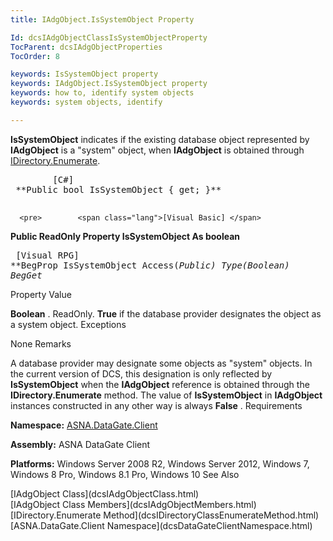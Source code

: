 ```yaml
---
title: IAdgObject.IsSystemObject Property

Id: dcsIAdgObjectClassIsSystemObjectProperty
TocParent: dcsIAdgObjectProperties
TocOrder: 8

keywords: IsSystemObject property
keywords: IAdgObject.IsSystemObject property
keywords: how to, identify system objects
keywords: system objects, identify

---
```


**IsSystemObject** indicates if the existing database object represented by **IAdgObject** is a "system" object, when **IAdgObject** is obtained through [ IDirectory.Enumerate](dcsIDirectoryClassEnumerateMethod.html).
<pre>        <span>[C#]</span>
 **Public bool IsSystemObject { get; }** 
      </pre>
      <pre>        <span class="lang">[Visual Basic] </span>
 **Public ReadOnly Property IsSystemObject As boolean** 
      </pre>
      <pre class="prettyprint">
        <span class="lang">[Visual RPG]</span>
 **BegProp IsSystemObject Access(*Public) Type(*Boolean)
   BegGet** 
      </pre>

Property Value <p> **Boolean** . ReadOnly. **True** if the database provider designates the object as a system object. 
Exceptions

None
Remarks

A database provider may designate some objects as "system" objects. In the current version of DCS, this designation is only reflected by **IsSystemObject** when the **IAdgObject** reference is obtained through the **IDirectory.Enumerate** method. The value of **IsSystemObject** in **IAdgObject** instances constructed in any other way is always **False** .
Requirements

**Namespace:** [ASNA.DataGate.Client](dcsDataGateClientNamespace.html) 

**Assembly:** ASNA DataGate Client

**Platforms:** Windows Server 2008 R2, Windows Server 2012, Windows 7, Windows 8 Pro, Windows 8.1 Pro, Windows 10
See Also

<dl />
      [IAdgObject Class](dcsIAdgObjectClass.html)
      <br />
      [IAdgObject Class Members](dcsIAdgObjectMembers.html)
      <br />
      [IDirectory.Enumerate Method](dcsIDirectoryClassEnumerateMethod.html)
      <br />
      [ASNA.DataGate.Client Namespace](dcsDataGateClientNamespace.html)

